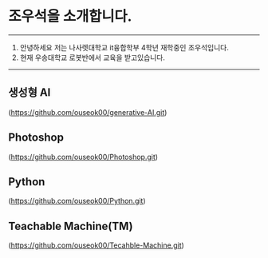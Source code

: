 # 조우석을 소개합니다.
***
1. 안녕하세요 저는 나사렛대학교 it융합학부 4학년 재학중인 조우석입니다.
2. 현재 우송대학교 로봇반에서 교육을 받고있습니다.
***

## 생성형 AI
(https://github.com/ouseok00/generative-AI.git)

## Photoshop
(https://github.com/ouseok00/Photoshop.git)

## Python
(https://github.com/ouseok00/Python.git)

## Teachable Machine(TM)
(https://github.com/ouseok00/Tecahble-Machine.git)
